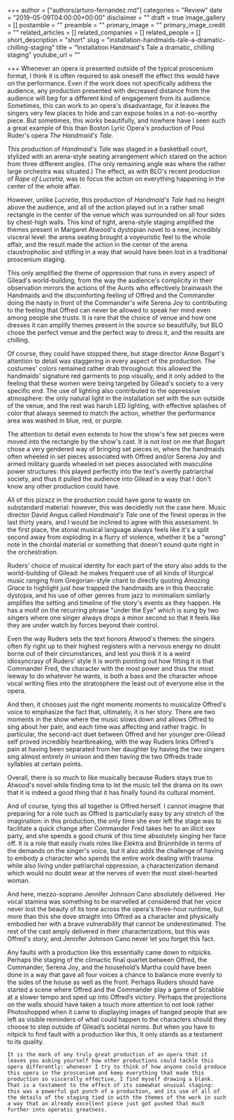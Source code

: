 +++
author = ["authors/arturo-fernandez.md"]
categories = "Review"
date = "2019-05-09T04:00:00+00:00"
disclaimer = ""
draft = true
image_gallery = []
postamble = ""
preamble = ""
primary_image = ""
primary_image_credit = ""
related_articles = []
related_companies = []
related_people = []
short_description = "short"
slug = "installation-handmaids-tale-a-dramatic-chilling-staging"
title = "Installation Handmaid's Tale a dramatic, chilling staging"
youtube_url = ""

+++
Whenever an opera is presented outside of the typical proscenium format, I think it is often required to ask oneself the effect this would have on the performance. Even if the work does not specifically address the audience, any production presented with decreased distance from the audience will beg for a different kind of engagement from its audience. Sometimes, this can work to an opera's disadvantage, for it leaves the singers very few places to hide and can expose holes in a not-so-worthy piece. But sometimes, this works beautifully, and nowhere have I seen such a great example of this than Boston Lyric Opera's production of Poul Ruder's opera _The Handmaid's Tale_.

This production of _Handmaid's Tale_ was staged in a basketball court, stylized with an arena-style seating arrangement which stared on the action from three different angles. (The only remaining angle was where the rather large orchestra was situated.) The effect, as with BLO's recent production of _Rape of Lucretia_, was to focus the action on everything happening in the center of the whole affair. 

However, unlike _Lucretia_, this production of _Handmaid's Tale_ had no height above the audience, and all of the action played out in a rather small rectangle in the center of the venue which was surrounded on all four sides by chest-high walls. This kind of tight, arena-style staging amplified the themes present in Margaret Atwood's dystopian novel to a new, incredibly visceral level: the arena seating brought a voyeuristic feel to the whole affair, and the result made the action in the center of the arena claustrophobic and stifling in a way that would have been lost in a traditional proscenium staging. 

This only amplified the theme of oppression that runs in every aspect of Gilead's world-building, from the way the audience's complicity in their observation mirrors the actions of the Aunts who effectively brainwash the Handmaids and the discomforting feeling of Offred and the Commander doing the nasty in front of the Commander's wife Serena Joy to contributing to the feeling that Offred can never be allowed to speak her mind even among people she trusts. It is rare that the choice of venue and how one dresses it can amplify themes present in the source so beautifully, but BLO chose the perfect venue and the perfect way to dress it, and the results are chilling.

Of course, they could have stopped there, but stage director Anne Bogart's attention to detail was staggering in every aspect of the production. The costumes' colors remained rather drab throughout: this allowed the handmaids' signature red garments to pop visually, and it only added to the feeling that these women were being targeted by Gilead's society to a very specific end. The use of lighting also contributed to the oppressive atmosphere: the only natural light in the installation set with the sun outside of the venue, and the rest was harsh LED lighting, with effective splashes of color that always seemed to match the action, whether the performance area was washed in blue, red, or purple. 

The attention to detail even extends to how the show's few set pieces were moved into the rectangle by the show's cast. It is not lost on me that Bogart chose a very gendered way of bringing set pieces in, where the handmaids often wheeled in set pieces associated with Offred and/or Serena Joy and armed military guards wheeled in set pieces associated with masculine power structures: this played perfectly into the text's overtly patriarchal society, and thus it pulled the audience into Gilead in a way that I don't know any other production could have.

All of this pizazz in the production could have gone to waste on substandard material: however, this was decidedly not the case here. Music director David Angus called _Handmaid's Tale_ one of the finest operas in the last thirty years, and I would be inclined to agree with this assessment. In the first place, the atonal musical language always feels like it's a split second away from exploding in a flurry of violence, whether it be a "wrong" note in the chordal material or something that doesn't sound quite right in the orchestration. 

Ruders' choice of musical identity for each part of the story also adds to the world-building of Gilead: he makes frequent use of all kinds of liturgical music ranging from Gregorian-style chant to directly quoting _Amazing Grace_ to highlight just how trapped the handmaids are in this theocratic dystopia, and his use of other genres from jazz to minimalism similarly amplifies the setting and timeline of the story's events as they happen. He has a motif on the recurring phrase "under the Eye" which is sung by two singers where one singer always drops a minor second so that it feels like they are under watch by forces beyond their control. 

Even the way Ruders sets the text honors Atwood's themes: the singers often fly right up to their highest registers with a nervous energy no doubt borne out of their circumstances, and lest you think it is a weird idiosyncrasy of Ruders' style it is worth pointing out how fitting it is that Commander Fred, the character with the most power and thus the most leeway to do whatever he wants, is both a bass and the character whose vocal writing flies into the stratosphere the least out of everyone else in the opera.

And then, it chooses just the right moments moments to musicalize Offred's voice to emphasize the fact that, ultimately, it is her story. There are two moments in the show where the music slows down and allows Offred to sing about her pain, and each time was affecting and rather tragic. In particular, the second-act duet between Offred and her younger pre-Gilead self proved incredibly heartbreaking, with the way Ruders links Offred's pain at having been separated from her daughter by having the two singers sing almost entirely in unison and then having the two Offreds trade syllables at certain points. 

Overall, there is so much to like musically because Ruders stays true to Atwood's novel while finding time to let the music tell the drama on its own that it is indeed a good thing that it has finally found its cultural moment.

And of course, tying this all together is Offred herself. I cannot imagine that preparing for a role such as Offred is particularly easy by any stretch of the imagination: in this production, the only time she ever left the stage was to facilitate a quick change after Commander Fred takes her to an illicit sex party, and she spends a good chunk of this time absolutely singing her face off. It is a role that easily rivals roles like Elektra and Brünnhilde in terms of the demands on the singer's voice, but it also adds the challenge of having to embody a character who spends the entire work dealing with trauma while also living under patriarchal oppression, a characterization demand which would no doubt wear at the nerves of even the most steel-hearted woman. 

And here, mezzo-soprano Jennifer Johnson Cano absolutely delivered. Her vocal stamina was something to be marvelled at considered that her voice never lost the beauty of its tone across the opera's three-hour runtime, but more than this she dove straight into Offred as a character and physically embodied her with a brave vulnerability that cannot be underestimated. The rest of the cast amply delivered in their characterizations, but this was Offred's story, and Jennifer Johnson Cano never let you forget this fact.

Any faults with a production like this essentially came down to nitpicks. Perhaps the staging of the climactic final quartet between Offred, the Commander, Serena Joy, and the household’s Martha could have been done in a way that gave all four voices a chance to balance more evenly to the sides of the house as well as the front. Perhaps Ruders should have started a scene where Offred and the Commander play a game of Scrabble at a slower tempo and sped up into Offred’s victory. Perhaps the projections on the walls should have taken a touch more attention to not look rather Photoshopped when it came to displaying images of hanged people that are left as visible reminders of what could happen to the characters should they choose to step outside of Gilead’s societal norms. But when you have to nitpick to find fault with a production like this, it only stands as a testament to its quality.

	It is the mark of any truly great production of an opera that it leaves you asking yourself how other productions could tackle this opera differently: whenever I try to think of how anyone could produce this opera in the proscenium and keep everything that made this production so viscerally effective, I find myself drawing a blank. That is a testament to the effect of its somewhat unusual staging: this was a powerful gut punch of a production, and its use of all of the details of the staging tied in with the themes of the work in such a way that an already excellent piece just got pushed that much further into operatic greatness.